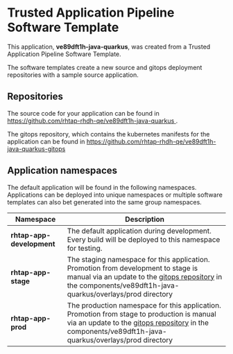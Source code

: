 # Trusted Application Pipeline Software Template

This application, **ve89dft1h-java-quarkus**, was created from a Trusted Application Pipeline Software Template.

The software templates create a new source and gitops deployment repositories with a sample source application. 

## Repositories

The source code for your application can be found in [https://github.com/rhtap-rhdh-qe/ve89dft1h-java-quarkus ](https://github.com/rhtap-rhdh-qe/ve89dft1h-java-quarkus ).
 
The gitops repository, which contains the kubernetes manifests for the application can be found in 
[https://github.com/rhtap-rhdh-qe/ve89dft1h-java-quarkus-gitops ](https://github.com/rhtap-rhdh-qe/ve89dft1h-java-quarkus-gitops ) 

## Application namespaces 

The default application will be found in the following namespaces. Applications can be deployed into unique namespaces or multiple software templates can also bet generated into the same group namespaces.  

|  Namespace   |  Description   |  
| -------- | -------- |   
| **rhtap-app-development** | The default application during development. Every build will be deployed to this namespace for testing. | 
| **rhtap-app-stage** | The staging namespace for this application. Promotion from development to stage is manual via an update to the [gitops repository](https://github.com/rhtap-rhdh-qe/ve89dft1h-java-quarkus-gitops ) in the components/ve89dft1h-java-quarkus/overlays/prod directory |  
| **rhtap-app-prod** | The production namespace for this application. Promotion from stage to production is manual via an update to the [gitops repository](https://github.com/rhtap-rhdh-qe/ve89dft1h-java-quarkus-gitops ) in the components/ve89dft1h-java-quarkus/overlays/prod directory | 